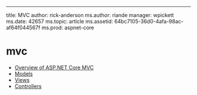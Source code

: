 ---
title: MVC
author: rick-anderson
ms.author: riande
manager: wpickett
ms.date: 42657
ms.topic: article
ms.assetid: 64bc7105-36d0-4afa-98ac-af64f044567f
ms.prod: aspnet-core
# mvc

- [Overview of ASP.NET Core MVC](overview.md)
- [Models](models/index.md)
- [Views](views/index.md)
- [Controllers](controllers/index.md)
